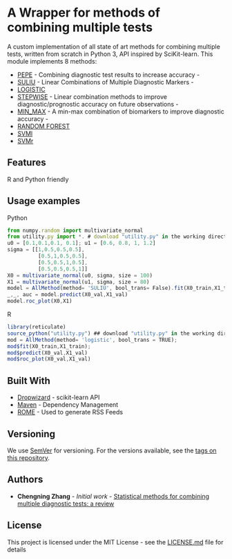 # A Wrapper for methods of combining multiple tests

A custom implementation of all state of art methods for combining multiple tests, written from scratch in Python 3, API inspired by SciKit-learn. 
This module implements 8 methods:

* [PEPE](https://onlinelibrary.wiley.com/doi/full/10.1111/j.1541-0420.2005.00420.x?casa_token=dwAgLvAvM5UAAAAA%3AVh00VmFM1QDWQGKbhqGWpfOG-x2oaHrzWYX8AbcB72VC3_h0V6C2N2Kg19x9W1yohh-Yv06XL062ZBs) - Combining diagnostic test results to increase accuracy - 
* [SULIU](https://www.tandfonline.com/doi/abs/10.1080/01621459.1993.10476417)  -  Linear Combinations of Multiple Diagnostic Markers - 
* [LOGISTIC](https://academic.oup.com/biomet/article-abstract/54/1-2/167/331528?redirectedFrom=PDF)
* [STEPWISE](https://www.ncbi.nlm.nih.gov/pmc/articles/PMC4180010/) - Linear combination methods to improve diagnostic/prognostic accuracy on  future observations - 
* [MIN_MAX](https://onlinelibrary.wiley.com/doi/full/10.1002/sim.4238?casa_token=Pumu2QRlkAgAAAAA%3AGb2f-XbvH7doJzpYZV35xxl7m1Ys_g9XENZKQlcB6z7-lV8b_7pN2uV-3XIUTqZu1Cl9fnzug2pL1OM) - A min-max combination of biomarkers to improve diagnostic accuracy - 
* [RANDOM FOREST](https://www.amazon.com/Classification-Regression-Wadsworth-Statistics-Probability/dp/0412048418)
* [SVMl](https://www.cambridge.org/core/books/an-introduction-to-support-vector-machines-and-other-kernelbased-learning-methods/A6A6F4084056A4B23F88648DDBFDD6FC)
* [SVMr](https://www.cambridge.org/core/books/an-introduction-to-support-vector-machines-and-other-kernelbased-learning-methods/A6A6F4084056A4B23F88648DDBFDD6FC)

## Features

R and Python friendly

## Usage examples

Python
```javascript
from numpy.random import multivariate_normal
from utility.py import *. # download "utility.py" in the working directory.
u0 = [0.1,0.1,0.1, 0.1]; u1 = [0.6, 0.8, 1, 1.2]
sigma = [[1,0.5,0.5,0.5],
          [0.5,1,0.5,0.5],
          [0.5,0.5,1,0.5],
          [0.5,0.5,0.5,1]]
X0 = multivariate_normal(u0, sigma, size = 100)
X1 = multivariate_normal(u1, sigma, size = 80)
model = AllMethod(method= 'SULIU', bool_trans= False).fit(X0_train,X1_train)
_,_, auc = model.predict(X0_val,X1_val)
model.roc_plot(X0,X1)
```

R
```javascript
library(reticulate)
source_python("utility.py") ## download "utility.py" in the working directory.
mod = AllMethod(method= 'logistic', bool_trans = TRUE);
mod$fit(X0_train,X1_train); 
mod$predict(X0_val,X1_val)
mod$roc_plot(X0_val,X1_val)
```

## Built With

* [Dropwizard](https://scikit-learn.org/stable/modules/classes.html) - scikit-learn API
* [Maven](https://maven.apache.org/) - Dependency Management
* [ROME](https://rometools.github.io/rome/) - Used to generate RSS Feeds


## Versioning

We use [SemVer](http://semver.org/) for versioning. For the versions available, see the [tags on this repository](https://github.com/your/project/tags). 

## Authors

* **Chengning Zhang** - *Initial work* - [Statistical methods for combining multiple diagnostic tests: a review](https://github.com/chengning-zhang/)

## License

This project is licensed under the MIT License - see the [LICENSE.md](LICENSE.md) file for details




